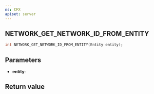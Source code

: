 ```yaml
---
ns: CFX
apiset: server
---
```

## NETWORK_GET_NETWORK_ID_FROM_ENTITY

```c
int NETWORK_GET_NETWORK_ID_FROM_ENTITY(Entity entity);
```


## Parameters
* **entity**: 

## Return value
